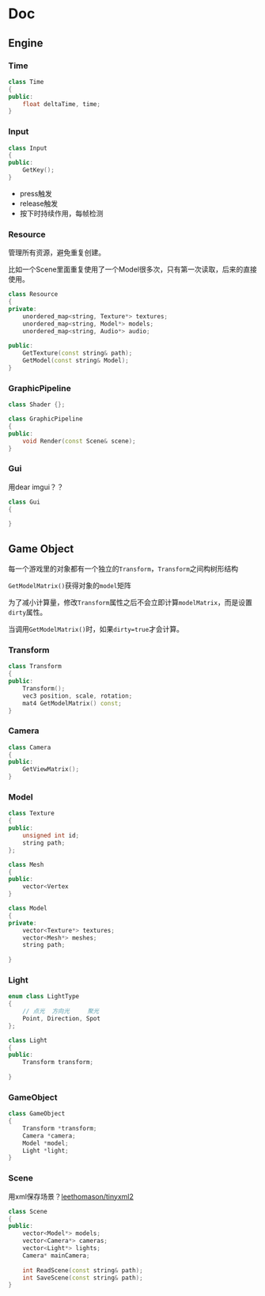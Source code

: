 ﻿# Doc

## Engine

### Time

```cpp
class Time
{
public:
    float deltaTime, time;
}
```



### Input

```cpp
class Input
{
public:
    GetKey();
}
```



- press触发
- release触发
- 按下时持续作用，每帧检测



### Resource

管理所有资源，避免重复创建。

比如一个Scene里面重复使用了一个Model很多次，只有第一次读取，后来的直接使用。

```cpp
class Resource
{
private:
    unordered_map<string, Texture*> textures;
    unordered_map<string, Model*> models;
    unordered_map<string, Audio*> audio;
    
public:
    GetTexture(const string& path);
    GetModel(const string& Model);
}
```



### GraphicPipeline

```cpp
class Shader {};

class GraphicPipeline
{
public:
    void Render(const Scene& scene);
}
```



### Gui

用dear imgui？？

```cpp
class Gui
{
    
}
```





## Game Object

每一个游戏里的对象都有一个独立的`Transform`，`Transform`之间构树形结构

`GetModelMatrix()`获得对象的`model`矩阵

为了减小计算量，修改`Transform`属性之后不会立即计算`modelMatrix`，而是设置`dirty`属性。

当调用`GetModelMatrix()`时，如果`dirty=true`才会计算。

### Transform

```cpp
class Transform 
{
public:
    Transform();
    vec3 position, scale, rotation;
    mat4 GetModelMatrix() const;
}
```



### Camera

```cpp
class Camera
{
public:
    GetViewMatrix();
}
```



### Model

```cpp
class Texture
{
public:
    unsigned int id;
    string path;
};

class Mesh
{
public:
    vector<Vertex
}

class Model
{
private:
    vector<Texture*> textures;
    vector<Mesh*> meshes;
    string path;
    
}
```



### Light

```cpp
enum class LightType
{
    // 点光  方向光     聚光
    Point, Direction, Spot
};

class Light
{
public:
    Transform transform;
    
}
```



### GameObject

```cpp
class GameObject
{
    Transform *transform;
    Camera *camera;
    Model *model;
    Light *light;
}
```





### Scene

用xml保存场景？[leethomason/tinyxml2](https://github.com/leethomason/tinyxml2)

```cpp
class Scene
{
public:
    vector<Model*> models;
    vector<Camera*> cameras;
    vector<Light*> lights;
    Camera* mainCamera;
    
    int ReadScene(const string& path);
    int SaveScene(const string& path);
}
```